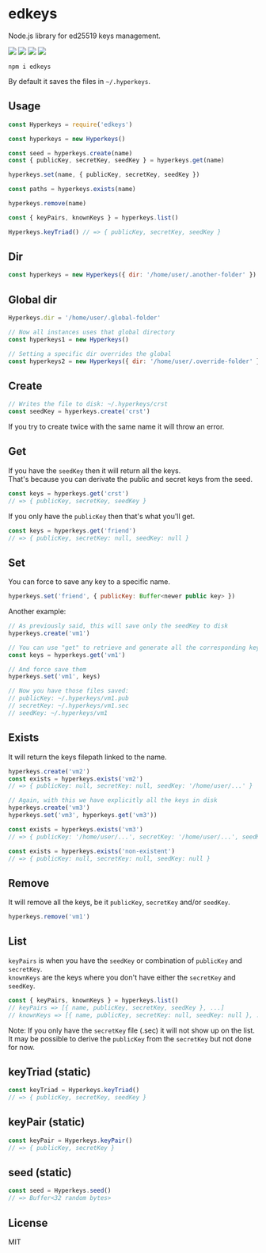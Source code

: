 # edkeys

Node.js library for ed25519 keys management.

![](https://img.shields.io/npm/v/edkeys.svg) ![](https://img.shields.io/npm/dt/edkeys.svg) ![](https://img.shields.io/badge/tested_with-tape-e683ff.svg) ![](https://img.shields.io/github/license/LuKks/edkeys.svg)

```
npm i edkeys
```

By default it saves the files in `~/.hyperkeys`.

## Usage
```javascript
const Hyperkeys = require('edkeys')

const hyperkeys = new Hyperkeys()

const seed = hyperkeys.create(name)
const { publicKey, secretKey, seedKey } = hyperkeys.get(name)

hyperkeys.set(name, { publicKey, secretKey, seedKey })

const paths = hyperkeys.exists(name)

hyperkeys.remove(name)

const { keyPairs, knownKeys } = hyperkeys.list()

Hyperkeys.keyTriad() // => { publicKey, secretKey, seedKey }
```

## Dir
```javascript
const hyperkeys = new Hyperkeys({ dir: '/home/user/.another-folder' })
```

## Global dir
```javascript
Hyperkeys.dir = '/home/user/.global-folder'

// Now all instances uses that global directory
const hyperkeys1 = new Hyperkeys()

// Setting a specific dir overrides the global
const hyperkeys2 = new Hyperkeys({ dir: '/home/user/.override-folder' })
```

## Create
```javascript
// Writes the file to disk: ~/.hyperkeys/crst
const seedKey = hyperkeys.create('crst')
```

If you try to create twice with the same name it will throw an error.

## Get
If you have the `seedKey` then it will return all the keys.\
That's because you can derivate the public and secret keys from the seed.

```javascript
const keys = hyperkeys.get('crst')
// => { publicKey, secretKey, seedKey }
```

If you only have the `publicKey` then that's what you'll get.

```javascript
const keys = hyperkeys.get('friend')
// => { publicKey, secretKey: null, seedKey: null }
```

## Set
You can force to save any key to a specific name.

```javascript
hyperkeys.set('friend', { publicKey: Buffer<newer public key> })
```

Another example:

```javascript
// As previously said, this will save only the seedKey to disk
hyperkeys.create('vm1')

// You can use "get" to retrieve and generate all the corresponding keys
const keys = hyperkeys.get('vm1')

// And force save them
hyperkeys.set('vm1', keys)

// Now you have those files saved:
// publicKey: ~/.hyperkeys/vm1.pub
// secretKey: ~/.hyperkeys/vm1.sec
// seedKey: ~/.hyperkeys/vm1
```

## Exists
It will return the keys filepath linked to the name.

```javascript
hyperkeys.create('vm2')
const exists = hyperkeys.exists('vm2')
// => { publicKey: null, secretKey: null, seedKey: '/home/user/...' }
```

```javascript
// Again, with this we have explicitly all the keys in disk
hyperkeys.create('vm3')
hyperkeys.set('vm3', hyperkeys.get('vm3'))

const exists = hyperkeys.exists('vm3')
// => { publicKey: '/home/user/...', secretKey: '/home/user/...', seedKey: '/home/user/...' }
```

```javascript
const exists = hyperkeys.exists('non-existent')
// => { publicKey: null, secretKey: null, seedKey: null }
```

## Remove
It will remove all the keys, be it `publicKey`, `secretKey` and/or `seedKey`.

```javascript
hyperkeys.remove('vm1')
```

## List
`keyPairs` is when you have the `seedKey` or combination of `publicKey` and `secretKey`.\
`knownKeys` are the keys where you don't have either the `secretKey` and `seedKey`.

```javascript
const { keyPairs, knownKeys } = hyperkeys.list()
// keyPairs => [{ name, publicKey, secretKey, seedKey }, ...]
// knownKeys => [{ name, publicKey, secretKey: null, seedKey: null }, ...]
```

Note: If you only have the `secretKey` file (.sec) it will not show up on the list.\
It may be possible to derive the `publicKey` from the `secretKey` but not done for now.

## keyTriad (static)
```javascript
const keyTriad = Hyperkeys.keyTriad()
// => { publicKey, secretKey, seedKey }
```

## keyPair (static)
```javascript
const keyPair = Hyperkeys.keyPair()
// => { publicKey, secretKey }
```

## seed (static)
```javascript
const seed = Hyperkeys.seed()
// => Buffer<32 random bytes>
```

## License
MIT
